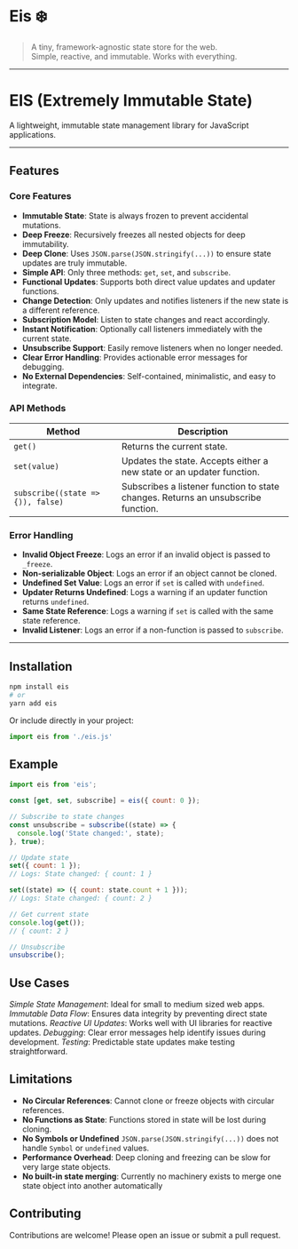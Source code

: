 # Eis ❄️

> A tiny, framework-agnostic state store for the web.  
> Simple, reactive, and immutable. Works with everything.

---

# EIS (Extremely Immutable State)

A lightweight, immutable state management library for JavaScript applications.

---

## Features

### Core Features
- **Immutable State**: State is always frozen to prevent accidental mutations.
- **Deep Freeze**: Recursively freezes all nested objects for deep immutability.
- **Deep Clone**: Uses `JSON.parse(JSON.stringify(...))` to ensure state updates are truly immutable.
- **Simple API**: Only three methods: `get`, `set`, and `subscribe`.
- **Functional Updates**: Supports both direct value updates and updater functions.
- **Change Detection**: Only updates and notifies listeners if the new state is a different reference.
- **Subscription Model**: Listen to state changes and react accordingly.
- **Instant Notification**: Optionally call listeners immediately with the current state.
- **Unsubscribe Support**: Easily remove listeners when no longer needed.
- **Clear Error Handling**: Provides actionable error messages for debugging.
- **No External Dependencies**: Self-contained, minimalistic, and easy to integrate.

### API Methods
| Method         | Description                                                                                     |
|----------------|-------------------------------------------------------------------------------------------------|
| `get()`        | Returns the current state.                                                                       |
| `set(value)`   | Updates the state. Accepts either a new state or an updater function.                           |
| `subscribe((state => {)), false)` | Subscribes a listener function to state changes. Returns an unsubscribe function.              |

### Error Handling
- **Invalid Object Freeze**: Logs an error if an invalid object is passed to `_freeze`.
- **Non-serializable Object**: Logs an error if an object cannot be cloned.
- **Undefined Set Value**: Logs an error if `set` is called with `undefined`.
- **Updater Returns Undefined**: Logs a warning if an updater function returns `undefined`.
- **Same State Reference**: Logs a warning if `set` is called with the same state reference.
- **Invalid Listener**: Logs an error if a non-function is passed to `subscribe`.

---

## Installation

```bash
npm install eis
# or
yarn add eis
```

Or include directly in your project:

```js
import eis from './eis.js'
```

## Example

```js
import eis from 'eis';

const [get, set, subscribe] = eis({ count: 0 });

// Subscribe to state changes
const unsubscribe = subscribe((state) => {
  console.log('State changed:', state);
}, true);

// Update state
set({ count: 1 });
// Logs: State changed: { count: 1 }

set((state) => ({ count: state.count + 1 }));
// Logs: State changed: { count: 2 }

// Get current state
console.log(get());
// { count: 2 }

// Unsubscribe
unsubscribe();
```

## Use Cases

*Simple State Management*: Ideal for small to medium sized web apps.
*Immutable Data Flow*: Ensures data integrity by preventing direct state mutations.
*Reactive UI Updates*: Works well with UI libraries for reactive updates.
*Debugging*: Clear error messages help identify issues during development.
*Testing*: Predictable state updates make testing straightforward.

## Limitations

- **No Circular References**: Cannot clone or freeze objects with circular references.
- **No Functions as State**: Functions stored in state will be lost during cloning.
- **No Symbols or Undefined** ```JSON.parse(JSON.stringify(...))``` does not handle ```Symbol``` or ```undefined``` values.
- **Performance Overhead**: Deep cloning and freezing can be slow for very large state objects.
- **No built-in state merging**: Currently no machinery exists to merge one state object into another automatically

## Contributing
Contributions are welcome! Please open an issue or submit a pull request.

